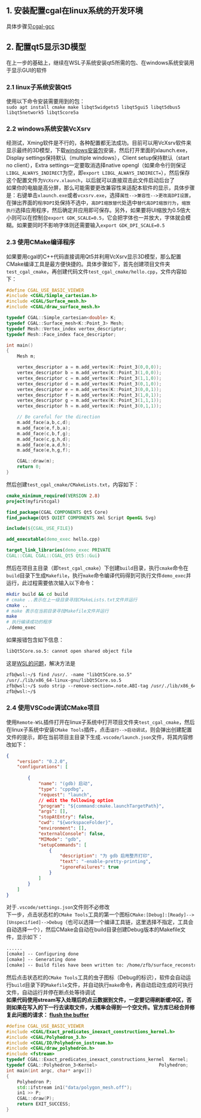 ## 1. 安装配置cgal在linux系统的开发环境
具体步骤见[cgal-gcc](https://github.com/zfb132/surface_reconstruction/tree/master/test_cgal_gcc)
## 2. 配置qt5显示3D模型
在上一步的基础上，继续在WSL子系统安装qt5所需的包、在windows系统安装用于显示GUI的软件  
### 2.1 linux子系统安装Qt5
使用以下命令安装需要用到的包：  
`sudo apt install cmake make libqt5widgets5 libqt5gui5 libqt5dbus5 libqt5network5 libqt5core5a`
### 2.2 windows系统安装VcXsrv
经测试，Xming软件是不行的，各种配置都无法成功。目前可以用VcXsrv软件来显示最终的3D模型，下载[windows安装包](https://sourceforge.net/projects/vcxsrv/)安装，然后打开里面的xlaunch.exe，Display settings保持默认（multiple windows），Client setup保持默认（start no client），Extra settings一定要取消选择native opengl（如果命令行则保证`LIBGL_ALWAYS_INDIRECT`为空，即`export LIBGL_ALWAYS_INDIRECT=`），然后保存这个配置文件为`VcXsrv.xlaunch`，以后就可以直接双击此文件启动后台了  
如果你的电脑是高分屏，那么可能需要更改兼容性来适配本软件的显示，具体步骤是：右键单击`xlaunch.exe`或者`vcxsrv.exe`，选择`属性-->兼容性-->更改高DPI设置`，在弹出界面的`程序DPI`处保持不选中，`高DPI缩放替代`处选中`替代高DPI缩放行为`，`缩放执行`选择应用程序，然后确定并应用即可保存。另外，如果要将UI缩放为0.5倍大小则可以在控制台`export GDK_SCALE=0.5`，它会把字体也一并放大，字体就会模糊。如果要同时不影响字体则还需要输入`export GDK_DPI_SCALE=0.5`  
### 2.3 使用CMake编译程序
如果要用cgal的C++代码直接调用Qt5并利用VcXsrv显示3D模型，那么配置CMake编译工具是最方便快捷的。具体步骤如下，首先创建项目文件夹`test_cgal_cmake`，再创建代码文件`test_cgal_cmake/hello.cpp`，文件内容如下：  
```cpp
#define CGAL_USE_BASIC_VIEWER
#include <CGAL/Simple_cartesian.h>
#include <CGAL/Surface_mesh.h>
#include <CGAL/draw_surface_mesh.h>

typedef CGAL::Simple_cartesian<double> K;
typedef CGAL::Surface_mesh<K::Point_3> Mesh;
typedef Mesh::Vertex_index vertex_descriptor;
typedef Mesh::Face_index face_descriptor;

int main() 
{
    Mesh m;

    vertex_descriptor a = m.add_vertex(K::Point_3(0,0,0));
    vertex_descriptor b = m.add_vertex(K::Point_3(1,0,0));
    vertex_descriptor c = m.add_vertex(K::Point_3(1,1,0));
    vertex_descriptor d = m.add_vertex(K::Point_3(0,1,0));
    vertex_descriptor e = m.add_vertex(K::Point_3(0,0,1));
    vertex_descriptor f = m.add_vertex(K::Point_3(1,0,1));
    vertex_descriptor g = m.add_vertex(K::Point_3(1,1,1));
    vertex_descriptor h = m.add_vertex(K::Point_3(0,1,1));

    // Be careful for the direction
    m.add_face(a,b,c,d);
    m.add_face(e,f,b,a);
    m.add_face(c,b,f,g);
    m.add_face(c,g,h,d);
    m.add_face(e,a,d,h);
    m.add_face(e,h,g,f);

	CGAL::draw(m);
    return 0;
}
```
然后创建`test_cgal_cmake/CMakeLists.txt`，内容如下：  
```cmake
cmake_minimum_required(VERSION 2.8)
project(myfirstcgal)

find_package(CGAL COMPONENTS Qt5 Core)
find_package(Qt5 QUIET COMPONENTS Xml Script OpenGL Svg)

include(${CGAL_USE_FILE})

add_executable(demo_exec hello.cpp)

target_link_libraries(demo_exec PRIVATE
CGAL::CGAL CGAL::CGAL_Qt5 Qt5::Gui)
```
然后在项目主目录（即`test_cgal_cmake`）下创建`build`目录，执行`cmake`命令在`build`目录下生成`Makefile`，执行`make`命令编译代码得到可执行文件`demo_exec`并运行，此过程需要依次输入以下命令：  
```bash
mkdir build && cd build
# cmake ..表示在上一级目录寻找CMakeLists.txt文件并运行
cmake ..
# make 表示在当前目录寻找Makefile文件并运行
make
# 执行编译成功的程序
./demo_exec
```
如果报错包含如下信息：  
```txt
libQt5Core.so.5: cannot open shared object file
```
这是[WSL的问题](https://github.com/Microsoft/WSL/issues/3023)，解决方法是  
```txt
zfb@wsl:~/$ find /usr/. -name "libQt5Core.so.5"
/usr/./lib/x86_64-linux-gnu/libQt5Core.so.5
zfb@wsl:~/$ sudo strip --remove-section=.note.ABI-tag /usr/./lib/x86_64-linux-gnu/libQt5Core.so.5
zfb@wsl:~/$ 
```
### 2.4 使用VSCode调试CMake项目
使用`Remote-WSL`插件打开在linux子系统中打开项目文件夹`test_cgal_cmake`，然后在linux子系统中安装`CMake Tools`插件，点击`运行-->启动调试`，则会弹出创建配置文件的提示，即在当前项目主目录下生成`.vscode/launch.json`文件，将其内容修改如下：  
```json
{
    "version": "0.2.0",
    "configurations": [
        
        {
            "name": "(gdb) 启动",
            "type": "cppdbg",
            "request": "launch",
            // edit the following option
            "program": "${command:cmake.launchTargetPath}",
            "args": [],
            "stopAtEntry": false,
            "cwd": "${workspaceFolder}",
            "environment": [],
            "externalConsole": false,
            "MIMode": "gdb",
            "setupCommands": [
                {
                    "description": "为 gdb 启用整齐打印",
                    "text": "-enable-pretty-printing",
                    "ignoreFailures": true
                }
            ]
        }
    ]
}
```
对于`.vscode/settings.json`文件则不必修改  
下一步，点击状态栏的`CMake Tools`工具的第一个图标`CMake:[Debug]:[Ready]-->[Unspecified]-->Debug`（也可以选择一个编译工具链，这里选择不指定，工具会自动选择一个），然后CMake会自动在build目录创建Debug版本的Makefile文件，显示如下：  
```txt
......
[cmake] -- Configuring done
[cmake] -- Generating done
[cmake] -- Build files have been written to: /home/zfb/surface_reconstruction/test/build
```
然后点击状态栏的`CMake Tools`工具的虫子图标（Debug的标识），软件会自动运行`build`目录下的`Makefile`文件，并自动执行`make`命令，再自动启动生成的可执行文件，自动运行并停在断点处等待调试  
**如果代码使用stream写入处理后的点云数据到文件，一定要记得刷新缓冲区，否则如果在写入的下一行去读取文件，大概率会得到一个空文件。官方库已经合并修复此问题的请求： [flush the buffer](https://github.com/CGAL/cgal/pull/4865)**  
```cpp
#define CGAL_USE_BASIC_VIEWER
#include <CGAL/Exact_predicates_inexact_constructions_kernel.h>
#include <CGAL/Polyhedron_3.h>
#include <CGAL/IO/Polyhedron_iostream.h>
#include <CGAL/draw_polyhedron.h>
#include <fstream>
typedef CGAL::Exact_predicates_inexact_constructions_kernel  Kernel;
typedef CGAL::Polyhedron_3<Kernel>                       Polyhedron;
int main(int argc, char* argv[])
{
    Polyhedron P;
    std::ifstream in1("data/polygon_mesh.off");
    in1 >> P;
    CGAL::draw(P);
    return EXIT_SUCCESS;
}
```
